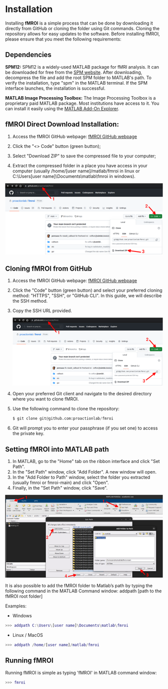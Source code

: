 Installation
============

Installing **fMROI** is a simple process that can be done by downloading it directly from GitHub or cloning the folder using Git commands. Cloning the repository allows for easy updates to the software. Before installing fMROI, please ensure that you meet the following requirements:

Dependencies
------------

**SPM12:** SPM12 is a widely-used MATLAB package for fMRI analysis. It can be downloaded for free from the [SPM website](https://www.fil.ion.ucl.ac.uk/spm/software/spm12). After downloading, decompress the file and add the root SPM folder to MATLAB's path. To verify the installation, type "spm" in the MATLAB terminal. If the SPM interface launches, the installation is successful.

**MATLAB Image Processing Toolbox:** The Image Processing Toolbox is a proprietary paid MATLAB package. Most institutions have access to it. You can install it easily using the [MATLAB Add-On Explorer](https://www.mathworks.com/videos/add-on-explorer-106745.html).


fMROI Direct Download Installation:
-----------------------------------

1. Access the fMROI GitHub webpage: [fMROI GitHub webpage](https://github.com/proactionlab/fmroi)

2. Click the "<> Code" button (green button);

3. Select "Download ZIP" to save the compressed file to your computer;

4. Extract the compressed folder in a place you have access in your computer (usually /home/[user name]/matlab/fmroi in linux or C:\Users\[user name]\Documents\matlab\fmroi in windows). 

![Download Zip file](img/zipdownload.png)



Cloning fMROI from GitHub
-------------------------

1. Access the fMROI GitHub webpage: [fMROI GitHub webpage](https://github.com/proactionlab/fmroi)

2. Click the "Code" button (green button) and select your preferred cloning method: "HTTPS", "SSH", or "GitHub CLI". In this guide, we will describe the SSH method.

3. Copy the SSH URL provided.

    ![Cloning fMROI from GitHub](img/cloning.png)

4. Open your preferred Git client and navigate to the desired directory where you want to clone fMROI.

5. Use the following command to clone the repository:

    ```python
    $ git clone git@github.com:proactionlab/fmroi
    ```

6. Git will prompt you to enter your passphrase (if you set one) to access the private key.


Setting fMROI into MATLAB path
------------------------------

1. In MATLAB, go to the "Home" tab on the ribbon interface and click "Set Path".
2. In the "Set Path" window, click "Add Folder". A new window will open.
3. In the "Add Folder to Path" window, select the folder you extracted (usually fmroi or fmroi-main) and click "Open".
4. Finally, in the "Set Path" window, click "Save".

![Set fMROI to Matlab path](img/setpath.png)

It is also possible to add the fMROI folder to Matlab’s path by typing the following command in the MATLAB Command window:
addpath [path to the fMROI root folder]

Examples:

- Windows
```matlab
>>> addpath C:\Users\[user name]\Documents\matlab\fmroi
```

- Linux / MacOS
```matlab
>>> addpath /home/[user name]/matlab/fmroi
```

Running fMROI
-------------

Running fMROI is simple as typing 'fMROI' in MATLAB command window:

```matlab
>>> fmroi
```
